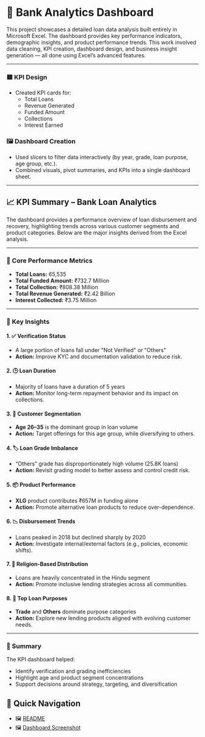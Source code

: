 # 🏦 Bank Analytics Dashboard 

This project showcases a detailed loan data analysis built entirely in Microsoft Excel. The dashboard provides key performance indicators, demographic insights, and product performance trends. This work involved data cleaning, KPI creation, dashboard design, and business insight generation — all done using Excel’s advanced features.

---


###  🟥 KPI Design
- Created KPI cards for:
  - Total Loans
  - Revenue Generated
  - Funded Amount
  - Collections
  - Interest Earned

### 🖼️ Dashboard Creation
- Used slicers to filter data interactively (by year, grade, loan purpose, age group, etc.).
- Combined visuals, pivot summaries, and KPIs into a single dashboard sheet.

---

## 📈 KPI Summary – Bank Loan Analytics

The dashboard provides a performance overview of loan disbursement and recovery, highlighting trends across various customer segments and product categories. Below are the major insights derived from the Excel analysis.

---

### 🔢 Core Performance Metrics

- **Total Loans:** 65,535  
- **Total Funded Amount:** ₹732.7 Million  
- **Total Collection:** ₹808.38 Million  
- **Total Revenue Generated:** ₹2.42 Billion  
- **Interest Collected:** ₹3.75 Million

---

### 🧠 Key Insights

#### 1. ✅ Verification Status
- A large portion of loans fall under "Not Verified" or "Others"
- **Action:** Improve KYC and documentation validation to reduce risk.

#### 2. 🕒 Loan Duration
- Majority of loans have a duration of 5 years
- **Action:** Monitor long-term repayment behavior and its impact on collections.

#### 3. 👤 Customer Segmentation
- **Age 26–35** is the dominant group in loan volume
- **Action:** Target offerings for this age group, while diversifying to others.

#### 4. 🏷️ Loan Grade Imbalance
- “Others” grade has disproportionately high volume (25.8K loans)
- **Action:** Revisit grading model to better assess and control credit risk.

#### 5. 📦 Product Performance
- **XLG** product contributes ₹657M in funding alone
- **Action:** Promote alternative loan products to reduce over-dependence.

#### 6. 📉 Disbursement Trends
- Loans peaked in 2018 but declined sharply by 2020
- **Action:** Investigate internal/external factors (e.g., policies, economic shifts).

#### 7. 🙏 Religion-Based Distribution
- Loans are heavily concentrated in the Hindu segment
- **Action:** Promote inclusive lending strategies across all communities.

#### 8. 🎯 Top Loan Purposes
- **Trade** and **Others** dominate purpose categories
- **Action:** Explore new lending products aligned with evolving customer needs.

---

### 📌 Summary

The KPI dashboard helped:
- Identify verification and grading inefficiencies
- Highlight age and product segment concentrations
- Support decisions around strategy, targeting, and diversification



## 🔗 Quick Navigation

 - 🖼️ [README](https://github.com/mdsamreen414/Excel/blob/main/Bank%20Analytics/README.md)
- 🖼️ [Dashboard Screenshot](https://github.com/mdsamreen414/Excel/blob/main/Bank%20Analytics/Screenshot.png?raw=true)
